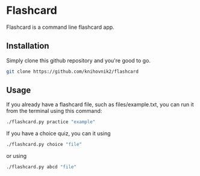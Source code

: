 # Flashcard

Flashcard is a command line flashcard app.

## Installation

Simply clone this github repository and you're good to go.

```bash
git clone https://github.com/knihovnik2/flashcard
```

## Usage

If you already have a flashcard file, such as files/example.txt, you can run it from the terminal using this command:

```bash
./flashcard.py practice "example"
```

If you have a choice quiz, you can it using

```bash
./flashcard.py choice "file"
```

or using

```bash
./flashcard.py abcd "file"
```

